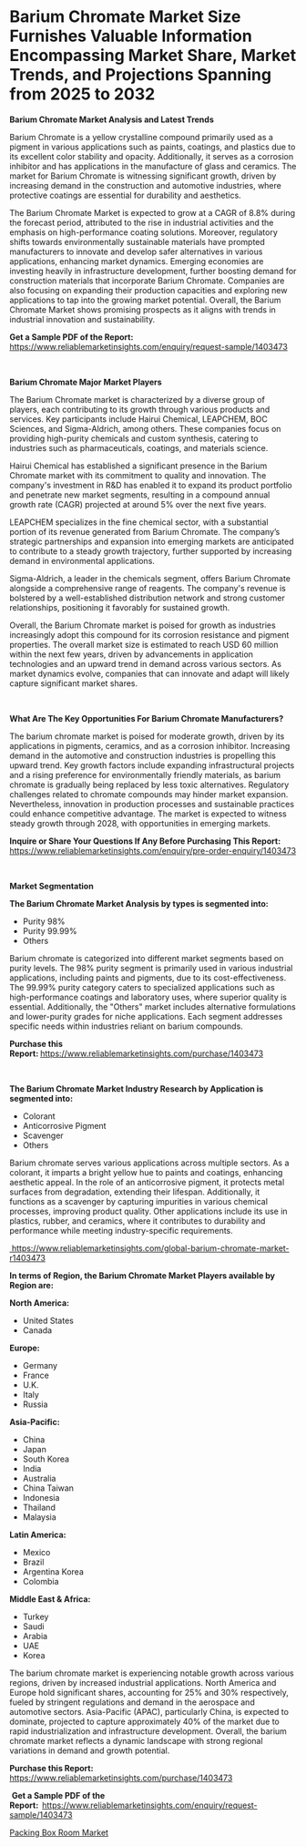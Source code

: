 <p><h1>Barium Chromate Market Size Furnishes Valuable Information Encompassing Market Share, Market Trends, and Projections Spanning from 2025 to 2032</h1></p><p><strong>Barium Chromate Market Analysis and Latest Trends</strong></p>
<p><p>Barium Chromate is a yellow crystalline compound primarily used as a pigment in various applications such as paints, coatings, and plastics due to its excellent color stability and opacity. Additionally, it serves as a corrosion inhibitor and has applications in the manufacture of glass and ceramics. The market for Barium Chromate is witnessing significant growth, driven by increasing demand in the construction and automotive industries, where protective coatings are essential for durability and aesthetics.</p><p>The Barium Chromate Market is expected to grow at a CAGR of 8.8% during the forecast period, attributed to the rise in industrial activities and the emphasis on high-performance coating solutions. Moreover, regulatory shifts towards environmentally sustainable materials have prompted manufacturers to innovate and develop safer alternatives in various applications, enhancing market dynamics. Emerging economies are investing heavily in infrastructure development, further boosting demand for construction materials that incorporate Barium Chromate. Companies are also focusing on expanding their production capacities and exploring new applications to tap into the growing market potential. Overall, the Barium Chromate Market shows promising prospects as it aligns with trends in industrial innovation and sustainability.</p></p>
<p><strong>Get a Sample PDF of the Report:&nbsp;</strong> <a href="https://www.reliablemarketinsights.com/enquiry/request-sample/1403473?utm_campaign=1938&utm_medium=2&utm_source=Github&utm_content=ia&utm_term=13012025&utm_id=barium-chromate">https://www.reliablemarketinsights.com/enquiry/request-sample/1403473</a></p>
<p>&nbsp;</p>
<p><strong>Barium Chromate Major Market Players</strong></p>
<p><p>The Barium Chromate market is characterized by a diverse group of players, each contributing to its growth through various products and services. Key participants include Hairui Chemical, LEAPCHEM, BOC Sciences, and Sigma-Aldrich, among others. These companies focus on providing high-purity chemicals and custom synthesis, catering to industries such as pharmaceuticals, coatings, and materials science.</p><p>Hairui Chemical has established a significant presence in the Barium Chromate market with its commitment to quality and innovation. The company's investment in R&D has enabled it to expand its product portfolio and penetrate new market segments, resulting in a compound annual growth rate (CAGR) projected at around 5% over the next five years.</p><p>LEAPCHEM specializes in the fine chemical sector, with a substantial portion of its revenue generated from Barium Chromate. The company’s strategic partnerships and expansion into emerging markets are anticipated to contribute to a steady growth trajectory, further supported by increasing demand in environmental applications.</p><p>Sigma-Aldrich, a leader in the chemicals segment, offers Barium Chromate alongside a comprehensive range of reagents. The company's revenue is bolstered by a well-established distribution network and strong customer relationships, positioning it favorably for sustained growth.</p><p>Overall, the Barium Chromate market is poised for growth as industries increasingly adopt this compound for its corrosion resistance and pigment properties. The overall market size is estimated to reach USD 60 million within the next few years, driven by advancements in application technologies and an upward trend in demand across various sectors. As market dynamics evolve, companies that can innovate and adapt will likely capture significant market shares.</p></p>
<p>&nbsp;</p>
<p><strong>What Are The Key Opportunities For Barium Chromate Manufacturers?</strong></p>
<p><p>The barium chromate market is poised for moderate growth, driven by its applications in pigments, ceramics, and as a corrosion inhibitor. Increasing demand in the automotive and construction industries is propelling this upward trend. Key growth factors include expanding infrastructural projects and a rising preference for environmentally friendly materials, as barium chromate is gradually being replaced by less toxic alternatives. Regulatory challenges related to chromate compounds may hinder market expansion. Nevertheless, innovation in production processes and sustainable practices could enhance competitive advantage. The market is expected to witness steady growth through 2028, with opportunities in emerging markets.</p></p>
<p><strong>Inquire or Share Your Questions If Any Before Purchasing This Report:</strong> <a href="https://www.reliablemarketinsights.com/enquiry/pre-order-enquiry/1403473?utm_campaign=1938&utm_medium=2&utm_source=Github&utm_content=ia&utm_term=13012025&utm_id=barium-chromate">https://www.reliablemarketinsights.com/enquiry/pre-order-enquiry/1403473</a></p>
<p>&nbsp;</p>
<p><strong>Market Segmentation</strong></p>
<p><strong>The Barium Chromate Market Analysis by types is segmented into:</strong></p>
<p><ul><li>Purity 98%</li><li>Purity 99.99%</li><li>Others</li></ul></p>
<p><p>Barium chromate is categorized into different market segments based on purity levels. The 98% purity segment is primarily used in various industrial applications, including paints and pigments, due to its cost-effectiveness. The 99.99% purity category caters to specialized applications such as high-performance coatings and laboratory uses, where superior quality is essential. Additionally, the "Others" market includes alternative formulations and lower-purity grades for niche applications. Each segment addresses specific needs within industries reliant on barium compounds.</p></p>
<p><strong>Purchase this Report:&nbsp;</strong><a href="https://www.reliablemarketinsights.com/purchase/1403473?utm_campaign=1938&utm_medium=2&utm_source=Github&utm_content=ia&utm_term=13012025&utm_id=barium-chromate">https://www.reliablemarketinsights.com/purchase/1403473</a></p>
<p>&nbsp;</p>
<p><strong>The Barium Chromate Market Industry Research by Application is segmented into:</strong></p>
<p><ul><li>Colorant</li><li>Anticorrosive Pigment</li><li>Scavenger</li><li>Others</li></ul></p>
<p><p>Barium chromate serves various applications across multiple sectors. As a colorant, it imparts a bright yellow hue to paints and coatings, enhancing aesthetic appeal. In the role of an anticorrosive pigment, it protects metal surfaces from degradation, extending their lifespan. Additionally, it functions as a scavenger by capturing impurities in various chemical processes, improving product quality. Other applications include its use in plastics, rubber, and ceramics, where it contributes to durability and performance while meeting industry-specific requirements.</p></p>
<p><a href="https://www.reliablemarketinsights.com/global-barium-chromate-market-r1403473?utm_campaign=1938&utm_medium=2&utm_source=Github&utm_content=ia&utm_term=13012025&utm_id=barium-chromate">&nbsp;https://www.reliablemarketinsights.com/global-barium-chromate-market-r1403473</a></p>
<p><strong>In terms of Region, the Barium Chromate Market Players available by Region are:</strong></p>
<p>
    <p> <strong> North America: </strong>
        <ul>
            <li>United States</li>
            <li>Canada</li>
        </ul>
        </p> 
    <p> <strong> Europe: </strong>
        <ul>
            <li>Germany</li>
            <li>France</li>
            <li>U.K.</li>
            <li>Italy</li>
            <li>Russia</li>
        </ul>
        </p> 
    <p> <strong> Asia-Pacific: </strong>
        <ul>
            <li>China</li>
            <li>Japan</li>
            <li>South Korea</li>
            <li>India</li>
            <li>Australia</li>
            <li>China Taiwan</li>
            <li>Indonesia</li>
            <li>Thailand</li>
            <li>Malaysia</li>
        </ul>
        </p> 
    <p> <strong> Latin America: </strong>
        <ul>
            <li>Mexico</li>
            <li>Brazil</li>
            <li>Argentina Korea</li>
            <li>Colombia</li>
        </ul>
        </p> 
    <p> <strong> Middle East & Africa: </strong>
        <ul>
            <li>Turkey</li>
            <li>Saudi</li>
            <li>Arabia</li>
            <li>UAE</li>
            <li>Korea</li>
        </ul>
    </p>
    </p>
<p><p>The barium chromate market is experiencing notable growth across various regions, driven by increased industrial applications. North America and Europe hold significant shares, accounting for 25% and 30% respectively, fueled by stringent regulations and demand in the aerospace and automotive sectors. Asia-Pacific (APAC), particularly China, is expected to dominate, projected to capture approximately 40% of the market due to rapid industrialization and infrastructure development. Overall, the barium chromate market reflects a dynamic landscape with strong regional variations in demand and growth potential.</p></p>
<p><strong>Purchase this Report: </strong><a href="https://www.reliablemarketinsights.com/purchase/1403473?utm_campaign=1938&utm_medium=2&utm_source=Github&utm_content=ia&utm_term=13012025&utm_id=barium-chromate">https://www.reliablemarketinsights.com/purchase/1403473</a></p>
<p>&nbsp;<strong>Get a Sample PDF of the Report:&nbsp;&nbsp;</strong><a href="https://www.reliablemarketinsights.com/enquiry/request-sample/1403473?utm_campaign=1938&utm_medium=2&utm_source=Github&utm_content=ia&utm_term=13012025&utm_id=barium-chromate">https://www.reliablemarketinsights.com/enquiry/request-sample/1403473</a></p>
<p><strong></strong></p>
<p><p><a href="https://github.com/provorikovar/Market-Research-Report-List-6/blob/main/packing-box-room-market.md?utm_campaign=1938&utm_medium=2&utm_source=Github&utm_content=ia&utm_term=13012025&utm_id=barium-chromate">Packing Box Room Market</a></p></p>